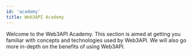 ```yaml
---
id: 'academy'
title: Web3API Academy
---
```


Welcome to the Web3API Academy. This section is aimed at getting you familiar with concepts and technologies used by Web3API. We will also go more in-depth on the benefits of using Web3API.

<!-- - [Understanding plugins]()
- [Benefits of using Web3API (in-depth)]()
- [Web3API pre-reqs]()
- [Understanding URIs]()
- [WebAssembly]()
- [GraphQL]()
- [React integration]()

<!-- TODO: Add explanations for each of the above -->
